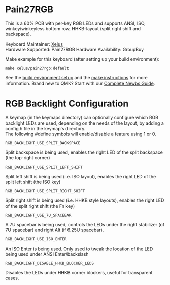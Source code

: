 Pain27RGB
====

This is a 60% PCB with per-key RGB LEDs and supports ANSI, ISO, winkey/winkeyless bottom row, HHKB-layout (split right shift and backspace).

Keyboard Maintainer: [Xelus](https://github.com/Xelus22)  
Hardware Supported: Pain27RGB
Hardware Availability: GroupBuy

Make example for this keyboard (after setting up your build environment):

    make xelus/pain27rgb:default

See the [build environment setup](https://docs.qmk.fm/#/getting_started_build_tools) and the [make instructions](https://docs.qmk.fm/#/getting_started_make_guide) for more information. Brand new to QMK? Start with our [Complete Newbs Guide](https://docs.qmk.fm/#/newbs).


RGB Backlight Configuration
====

A keymap (in the keymaps directory) can optionally configure which RGB backlight LEDs are used, depending on the needs of the layout, by adding a config.h file in the keymap's directory.  
The following #define symbols will enable/disable a feature using 1 or 0.

    RGB_BACKLIGHT_USE_SPLIT_BACKSPACE

Split backspace is being used, enables the right LED of the split backspace (the top-right corner)

    RGB_BACKLIGHT_USE_SPLIT_LEFT_SHIFT

Split left shift is being used (i.e. ISO layout), enables the right LED of the split left shift (the ISO key)

    RGB_BACKLIGHT_USE_SPLIT_RIGHT_SHIFT

Split right shift is being used (i.e. HHKB style layouts), enables the right LED of the split right shift (the Fn key)

    RGB_BACKLIGHT_USE_7U_SPACEBAR

A 7U spacebar is being used, controls the LEDs under the right stabilizer (of 7U spacebar) and right Alt (if 6.25U spacebar).

    RGB_BACKLIGHT_USE_ISO_ENTER

An ISO Enter is being used. Only used to tweak the location of the LED being used under ANSI Enter/backslash

    RGB_BACKLIGHT_DISABLE_HHKB_BLOCKER_LEDS

Disables the LEDs under HHKB corner blockers, useful for transparent cases.
